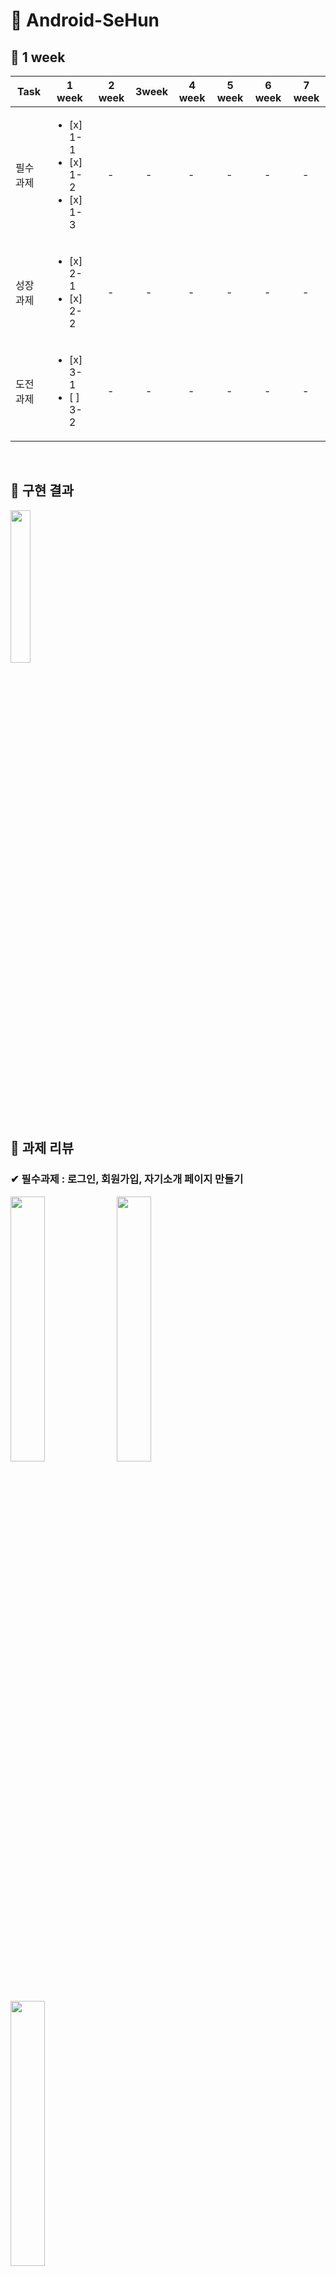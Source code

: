 # &#128154; Android-SeHun 
## &#128204; 1 week

| Task           |1 week|2 week|3week|4 week|5 week|6 week|7 week|
|----------------|---------------|---------------|----------------|-----------|-----------|-----------|-----------|
| 필수 과제 | <ul><li> [x] 1-1</li><li> [x] 1-2</li><li> [x] 1-3 |　- |　- |　- |　- |　- | 　- |
| 성장 과제 | <ul><li> [x] 2-1</li><li> [x] 2-2 |　- |　- | 　- |　- |　- |　- |
| 도전 과제 | <ul><li> [x] 3-1</li><li> [ ] 3-2 |　- |　- | 　- |　- |　- |　- |

<br/>

## &#128204; 구현 결과
<img src="https://user-images.githubusercontent.com/81347125/164276484-398e7dd2-a414-46dc-b4f5-8d4139234367.gif" width="25%"> 
<br/>
 
## &#128204; 과제 리뷰
### &#10004; 필수과제 : 로그인, 회원가입, 자기소개 페이지 만들기
<img src="https://user-images.githubusercontent.com/81347125/164273755-3fdae97f-48f9-493c-a734-a2c2a08f1aad.jpg" width = "33%"> <img src="https://user-images.githubusercontent.com/81347125/164275877-09af936b-fb05-45b4-989d-484f41271725.jpg" width = "33%"> <img src="https://user-images.githubusercontent.com/81347125/164275892-ea6f48d3-448b-49ba-9e08-f8e01043bec9.jpg" width="33%">
<br>
 
 #### 1. SignInActivity, SignUpActivity TextView 분기처리
 > SignInActivity, SignUpActivity
 ``` kotlin
 val etId = etSigninId.text.toString()
 val etPw = etSigninPw.text.toString()

 if (etId.isEmpty() || etPw.isEmpty()) {
     shortToast("로그인 실패")
 } else {
     shortToast("${etId}님 환영합니다")
 }
 ```
 ``` kotlin
 val etName = etSignupName.text.toString()
 val etId = etSignupId.text.toString()
 val etPw = etSignupPw.text.toString()

 if (etId.isEmpty() || etPw.isEmpty() || etName.isEmpty()) {
     shortToast("입력되지 않은 정보가 있습니다")
 } else {
     shortToast("회원가입이 완료되었습니다") 
 }
 ```
 #### 2. 토스트 메시지 출력
 > util 추가
 ``` kotlin
 fun Context.shortToast(message: String) {
    Toast.makeText(this, message, Toast.LENGTH_SHORT).show()
 }
 ```
 ``` kotlin
 shortToast("로그인 실패")
 ```
 #### 3. EditTextView 입력 내용 숨기기
 ``` kotlin
 android:inputType="textPersonName"
 ```
 #### 4. EditTextView 미리보기
 ``` kotlin
 android:hint="@string/et_signin_id"
 ```
 #### 5. 버튼 클릭리스너
 > SignInActivity, SignUpActivity
 ``` kotlin
 btnSigninLogin.setOnClickListener {
         startActivity(Intent(this@SignInActivity, HomeActivity::class.java))
 }
 ```
 ``` kotlin
 btnSignUpLogin.setOnClickListener {
         finish()
 }
 ```
 #### 6. 자기소개 페이지 만들기
 <img src="https://user-images.githubusercontent.com/81347125/167310597-b3136478-edf6-4a5a-9500-9262c5ccadf9.png" width = "20%">
 
---


### &#10004; 성장과제 : 화면이동 + @, 사진 1:1 비율 및 스크롤 구현
<img src="https://user-images.githubusercontent.com/81347125/164283543-546238d9-593a-44f3-81b8-27174ba3d30c.jpg" width = "33%"> <img src="https://user-images.githubusercontent.com/81347125/164283553-a906587e-8c60-4fb1-bd25-bd767869635f.jpg" width = "33%"> 
<br>
 
 #### 1. 회원가입 성공 시, 입력했던 아이디 및 패스워드 로그인 뷰로 이동(registerForActivityResult)
 > 1. SignInActivity에서 ActivityResult에 대한 콜백 등록 및 양방향 Launcher 생성
 ``` kotlin
 val resultLauncher =
     registerForActivityResult(ActivityResultContracts.StartActivityForResult()) { result ->
         if (result.resultCode == Activity.RESULT_OK) {
             val myData: Intent? = result.data
             ...
         }
     }
 ```
 > 2. 위에 생성한 런처의 인자로 Intent를 담아, SignUpActivity 실행
 ``` kotlin
 btnSigninSignup.setOnClickListener {
     resultLauncher.launch(Intent(this@SignInActivity, SignUpActivity::class.java))
 }
 ```
 > 3. SignUpActivity에서 putExtra를 통해 변수에 아이디 및 비밀번호 값을 담고, SignUpActivity를 종료시킴
 ``` kotlin
 btnSignupDone.setOnClickListener {
     val etName = etSignupName.text.toString()
     val etId = etSignupId.text.toString()
     val etPw = etSignupPw.text.toString()

     fun passingIntent() {
         val intent = Intent(this@SignUpActivity, SignInActivity::class.java)
         intent.putExtra("id", etId)
         intent.putExtra("pw", etPw)
         setResult(Activity.RESULT_OK, intent)
         finish()
     }
 }
  ```
 > 4. SignInActivity로 돌아와, 콜백 확인 후, 해당 결과값을 TextView에 세팅
 ``` kotlin
 if (result.resultCode == Activity.RESULT_OK) {
     val myData: Intent? = result.data
     binding.etSigninId.setText(myData?.getStringExtra("id"))
     binding.etSigninPw.setText(myData?.getStringExtra("pw"))
 }
  ```
 
 #### 2. 스크롤 뷰 구현
 > HomeActivity.xml에 ScrollView 생성
  ``` kotlin
 <androidx.core.widget.NestedScrollView
      android:layout_width="match_parent"
      android:layout_height="match_parent"> 
  ...
 </androidx.core.widget.NestedScrollView>
  ```
  #### 3. 이미지 비율 1:1 설정
 > imageView 속성에 해당 코드 추가
 ``` kotlin
 app:layout_constraintDimensionRatio="1:1"
 ```
 
 ---
 
 
### &#10004; 도전과제 : DataBinding 및 MVVM 구현
<img src="https://user-images.githubusercontent.com/81347125/164284287-2224e365-c1ee-41a8-91c1-46770970ea4a.jpg" width = "33%"> <img src="https://user-images.githubusercontent.com/81347125/164284514-c3f22daf-7efe-46d2-8e56-44c50a24e244.jpg" width = "33%"> 
<br>
 
 #### 1. DataBinding을 사용해 데이터 넣기
 > 1. build.gradle 세팅
 ``` kotlin
 buildFeatures {
     dataBinding true
 }
 ```
 > 2. 레이아웃 파일 수정, 루트를 layout으로 변경, data 태그 추가, variable 설정
 ``` kotlin
 <data>

     <variable
         name="home"
         type="com.example.sehun.feature.home.HomeData" />
 </data>
 ```
 > 3. Data Class 생성
 ``` kotlin
 data class HomeData(
    ...
 )
 ```
 > 4. 데이터 바인딩 설정
 ``` kotlin
 private lateinit var binding: ActivityHomeBinding

 override fun onCreate(savedInstanceState: Bundle?) {
     super.onCreate(savedInstanceState)
     binding = DataBindingUtil.setContentView(this, R.layout.activity_home)

        dataBinding()
    }
 ```
 > 5. Data class 연결
 ``` kotlin
 private fun dataBinding() {
    binding.home = HomeData(
            ...
    )
 }
 ```
 > 6. 뷰에서 데이터 넣기
 ``` kotlin
 android:text="@{home.name}"
 android:text="@{home.mbti}"
 ...
 ```
 #### 2. DataBinding을 사용해 이미지 넣기
 > 1. BindingAdapter object, 함수 구현
  ``` kotlin
  @JvmStatic
  @BindingAdapter("imgResId") // 사용하게 될 attribute
  fun setImageResId(imageview: ImageView, resId: Int) {
      imageview.setImageResource(resId)
  }
  ```
> 2. 뷰에서 이미지 넣기
 ``` kotlin
 app:imgResId="@{home.resid}"
 ```
 
 ---
## &#128204; 추가자료
#### 1. ViewBinding과 DataBinding 더 [알아보기](https://s2ehun.tistory.com/)
#### 2. registerForActivityResult 더 [알아보기](https://s2ehun.tistory.com/)
